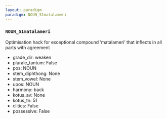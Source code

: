 ```yaml
---
layout: paradigm
paradigm: NOUN_51matalameri
---
```

### ` NOUN_51matalameri `

Optimisation hack for exceptional compound ’matalameri’ that inflects in all parts with agreement
* grade_dir: weaken
* plurale_tantum: False
* pos: NOUN
* stem_diphthong: None
* stem_vowel: None
* upos: NOUN
* harmony: back
* kotus_av: None
* kotus_tn: 51
* clitics: False
* possessive: False
